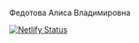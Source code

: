 Федотова Алиса Владимировна

[![Netlify Status](https://api.netlify.com/api/v1/badges/027727cf-ccae-4469-b9aa-8edaf8c74677/deploy-status)](https://app.netlify.com/sites/admiring-hopper-93ad03/deploys)
